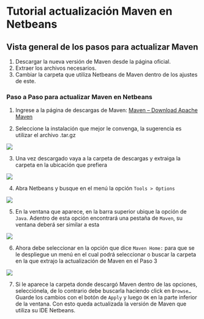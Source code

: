 # Tutorial actualización Maven en Netbeans
## Vista general de los pasos para actualizar Maven
1. Descargar la nueva versión de Maven desde la página oficial.
2. Extraer los archivos necesarios.
3. Cambiar la carpeta que utiliza Netbeans de Maven dentro de los ajustes de este.

### Paso a Paso para actualizar Maven en Netbeans
1. Ingrese a la página de descargas de Maven: [Maven – Download Apache Maven](https://maven.apache.org/download.cgi)

2. Seleccione la instalación que mejor le convenga, la sugerencia es utilizar el archivo .tar.gz

![](https://preview.ibb.co/iUeD1H/Screen_Shot_2018_02_04_at_6_59_38_PM.png)

3. Una vez descargado vaya a la carpeta de descargas y extraiga la carpeta en la ubicación que prefiera

![](https://preview.ibb.co/fECY1H/Screen_Shot_2018_02_04_at_7_01_09_PM.png)

4. Abra Netbeans y busque en el menú la opción `Tools > Options`

![](https://image.ibb.co/k3nNvc/Screen_Shot_2018_02_04_at_7_04_13_PM.png)

5. En la ventana que aparece, en la barra superior ubique la opción de `Java`. Adentro de esta opción encontrará una pestaña de `Maven`, su ventana deberá ser similar a esta

![](https://preview.ibb.co/by2Box/Screen_Shot_2018_02_04_at_7_05_20_PM.png)

6. Ahora debe seleccionar en la opción que dice `Maven Home:` para que se le despliegue un menú en el cual podrá seleccionar o buscar la carpeta en la que extrajo la actualización de Maven en el Paso 3

![](https://preview.ibb.co/d0x0gH/Screen_Shot_2018_02_04_at_7_07_57_PM.png)

7. Si le aparece la carpeta donde descargó Maven dentro de las opciones, selecciónela, de lo contrario debe buscarla haciendo click en `Browse…` Guarde los cambios con el botón de `Apply` y luego `OK` en la parte inferior de la ventana. Con esto queda actualizada la versión de Maven que utiliza su IDE Netbeans.
